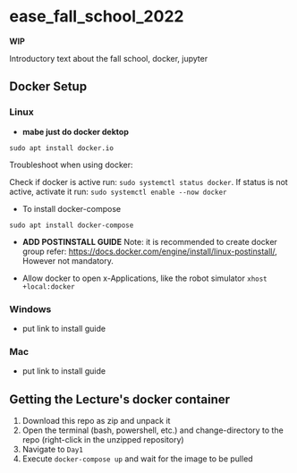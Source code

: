 # ease_fall_school_2022

**WIP**

Introductory text about the fall school, docker, jupyter

## Docker Setup

### Linux

- **mabe just do docker dektop**

```
sudo apt install docker.io
```

Troubleshoot when using docker:

Check if docker is active run: `sudo systemctl status docker`. If status is not active, activate it run: `sudo systemctl enable --now docker`

- To install docker-compose
```
sudo apt install docker-compose
```
- **ADD POSTINSTALL GUIDE**
Note: it is recommended to create docker group refer: https://docs.docker.com/engine/install/linux-postinstall/, However not mandatory.

- Allow docker to open x-Applications, like the robot simulator
`xhost +local:docker`

### Windows
- put link to install guide

### Mac
- put link to install guide

## Getting the Lecture's docker container

1. Download this repo as zip and unpack it
2. Open the terminal (bash, powershell, etc.) and change-directory to the repo (right-click in the unzipped repository)
3. Navigate to `Day1`
4. Execute `docker-compose up` and wait for the image to be pulled
